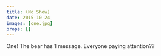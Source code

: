 ```yaml
---
title: (No Show)
date: 2015-10-24
images: [one.jpg]
props: []
---
```

One! The bear has 1 message. Everyone paying attention??
